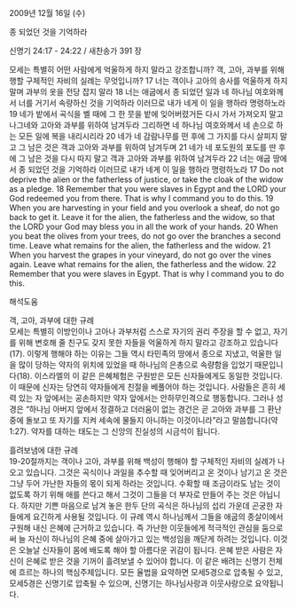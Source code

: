 2009년 12월 16일 (수)

종 되었던 것을 기억하라



신명기 24:17 - 24:22 / 새찬송가 391 장


모세는 특별히 어떤 사람에게 억울하게 하지 말라고 강조합니까? 객, 고아, 과부를 위해 행할 구체적인 자비의 실례는 무엇입니까?  17 너는 객이나 고아의 송사를 억울하게 하지 말며 과부의 옷을 전당 잡지 말라 18 너는 애굽에서 종 되었던 일과 네 하나님 여호와께서 너를 거기서 속량하신 것을 기억하라 이러므로 내가 네게 이 일을 행하라 명령하노라 19 네가 밭에서 곡식을 벨 때에 그 한 뭇을 밭에 잊어버렸거든 다시 가서 가져오지 말고 나그네와 고아와 과부를 위하여 남겨두라 그리하면 네 하나님 여호와께서 네 손으로 하는 모든 일에 복을 내리시리라 20 네가 네 감람나무를 떤 후에 그 가지를 다시 살피지 말고 그 남은 것은 객과 고아와 과부를 위하여 남겨두며 21 네가 네 포도원의 포도를 딴 후에 그 남은 것을 다시 따지 말고 객과 고아와 과부를 위하여 남겨두라 22 너는 애굽 땅에서 종 되었던 것을 기억하라 이러므로 내가 네게 이 일을 행하라 명령하노라   17 Do not deprive the alien or the fatherless of justice, or take the cloak of the widow as a pledge. 18 Remember that you were slaves in Egypt and the LORD your God redeemed you from there. That is why I command you to do this. 19 When you are harvesting in your field and you overlook a sheaf, do not go back to get it. Leave it for the alien, the fatherless and the widow, so that the LORD your God may bless you in all the work of your hands. 20 When you beat the olives from your trees, do not go over the branches a second time. Leave what remains for the alien, the fatherless and the widow. 21 When you harvest the grapes in your vineyard, do not go over the vines again. Leave what remains for the alien, the fatherless and the widow. 22 Remember that you were slaves in Egypt. That is why I command you to do this.

해석도움





객, 고아, 과부에 대한 규례  
모세는 특별히 이방인이나 고아나 과부처럼 스스로 자기의 권리 주장을 할 수 없고, 자기를 위해 변호해 줄 친구도 갖지 못한 자들을 억울하게 하지 말라고 강조하고 있습니다(17). 이렇게 행해야 하는 이유는 그들 역시 타민족의 땅에서 종으로 지냈고, 억울한 일을 많이 당하는 약자의 위치에 있었을 때 하나님의 은총으로 속량함을 입었기 때문입니다(18). 이스라엘의 이 같은 은혜체험은 구원받은 모든 신자들에게도 동일한 것입니다. 이 때문에 신자는 당연히 약자들에게 친절을 베풀어야 하는 것입니다. 사람들은 흔히 세력 있는 자 앞에서는 공손하지만 약자 앞에서는 안하무인격으로 행동합니다. 그러나 성경은 “하나님 아버지 앞에서 정결하고 더러움이 없는 경건은 곧 고아와 과부를 그 환난 중에 돌보고 또 자기를 지켜 세속에 물들지 아니하는 이것이니라”라고 말씀합니다(약 1:27). 약자를 대하는 태도는 그 신앙의 진실성의 시금석이 됩니다.          

흘려보냄에 대한 규례  
19-20절까지는 객이나 고아, 과부를 위해 백성이 행해야 할 구체적인 자비의 실례가 나오고 있습니다. 그것은 곡식이나 과일을 추수할 때 잊어버리고 온 것이나 남기고 온 것은 그냥 두어 가난한 자들의 몫이 되게 하라는 것입니다. 수확할 때 조금이라도 남는 것이 없도록 하기 위해 애를 쓴다고 해서 그것이 그들을 더 부자로 만들어 주는 것은 아닙니다. 하지만 기쁜 마음으로 남겨 놓은 한두 단의 곡식은 하나님의 섭리 가운데 곤궁한 자들에게 요긴하게 사용될 것입니다. 이 규례 역시 하나님께서 그들을 애굽의 종살이에서 구원해 내신 은혜에 근거하고 있습니다. 즉 가난한 이웃들에게 적극적인 관심을 둠으로써 늘 자신이 하나님의 은혜 중에 살아가고 있는 백성임을 깨닫게 하려는 것입니다. 이것은 오늘날 신자들이 몸에 배도록 해야 할 아름다운 귀감이 됩니다. 은혜 받은 사람은 자신이 은혜로 받은 것을 기꺼이 흘려보낼 수 있어야 합니다. 이 같은 배려는 신명기 전체에 흐르는 하나의 핵심주제입니다. 모든 율법을 요약하면 모세5경으로 압축될 수 있고, 모세5경은 신명기로 압축될 수 있으며, 신명기는 하나님사랑과 이웃사랑으로 요약됩니다.